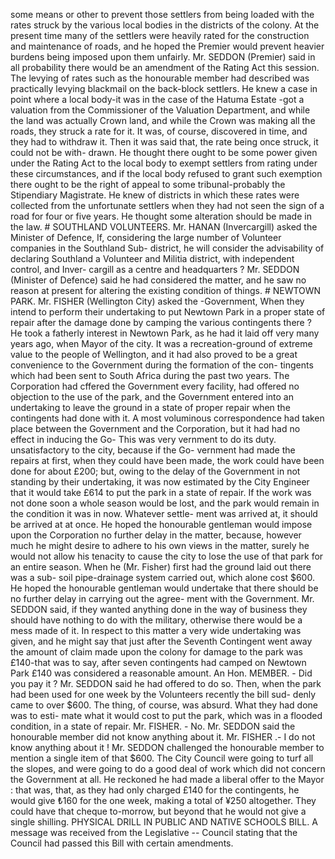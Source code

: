 some means or other to prevent those settlers from being loaded with the rates struck by the various local bodies in the districts of the colony. At the present time many of the settlers were heavily rated for the construction and maintenance of roads, and he hoped the Premier would prevent heavier burdens being imposed upon them unfairly. Mr. SEDDON (Premier) said in all probability there would be an amendment of the Rating Act this session. The levying of rates such as the honourable member had described was practically levying blackmail on the back-block settlers. He knew a case in point where a local body-it was in the case of the Hatuma Estate -got a valuation from the Commissioner of the Valuation Department, and while the land was actually Crown land, and while the Crown was making all the roads, they struck a rate for it. It was, of course, discovered in time, and they had to withdraw it. Then it was said that, the rate being once struck, it could not be with- drawn. He thought there ought to be some power given under the Rating Act to the local body to exempt settlers from rating under these circumstances, and if the local body refused to grant such exemption there ought to be the right of appeal to some tribunal-probably the Stipendiary Magistrate. He knew of districts in which these rates were collected from the unfortunate settlers when they had not seen the sign of a road for four or five years. He thought some alteration should be made in the law. # SOUTHLAND VOLUNTEERS. Mr. HANAN (Invercargill) asked the Minister of Defence, If, considering the large number of Volunteer companies in the Southland Sub- district, he will consider the advisability of declaring Southland a Volunteer and Militia district, with independent control, and Inver- cargill as a centre and headquarters ? Mr. SEDDON (Minister of Defence) said he had considered the matter, and he saw no reason at present for altering the existing condition of things. # NEWTOWN PARK. Mr. FISHER (Wellington City) asked the -Government, When they intend to perform their undertaking to put Newtown Park in a proper state of repair after the damage done by camping the various contingents there ? He took a fatherly interest in Newtown Park, as he had it laid off very many years ago, when Mayor of the city. It was a recreation-ground of extreme value to the people of Wellington, and it had also proved to be a great convenience to the Government during the formation of the con- tingents which had been sent to South Africa during the past two years. The Corporation had cffered the Government every facility, had offered no objection to the use of the park, and the Government entered into an undertaking to leave the ground in a state of proper repair when the contingents had done with it. A most voluminous correspondence had taken place between the Government and the Corporation, but it had had no effect in inducing the Go- This was very vernment to do its duty. unsatisfactory to the city, because if the Go- vernment had made the repairs at first, when they could have been made, the work could have been done for about £200; but, owing to the delay of the Government in not standing by their undertaking, it was now estimated by the City Engineer that it would take £614 to put the park in a state of repair. If the work was not done soon a whole season would be lost, and the park would remain in the condition it was in now. Whatever settle- ment was arrived at, it should be arrived at at once. He hoped the honourable gentleman would impose upon the Corporation no further delay in the matter, because, however much he might desire to adhere to his own views in the matter, surely he would not allow his tenacity to cause the city to lose the use of that park for an entire season. When he (Mr. Fisher) first had the ground laid out there was a sub- soil pipe-drainage system carried out, which alone cost $600. He hoped the honourable gentleman would undertake that there should be no further delay in carrying out the agree- ment with the Government. Mr. SEDDON said, if they wanted anything done in the way of business they should have nothing to do with the military, otherwise there would be a mess made of it. In respect to this matter a very wide undertaking was given, and he might say that just after the Seventh Contingent went away the amount of claim made upon the colony for damage to the park was £140-that was to say, after seven contingents had camped on Newtown Park £140 was considered a reasonable amount. An Hon. MEMBER. - Did you pay it ? Mr. SEDDON said he had offered to do so. Then, when the park had been used for one week by the Volunteers recently the bill sud- denly came to over $600. The thing, of course, was absurd. What they had done was to esti- mate what it would cost to put the park, which was in a flooded condition, in a state of repair. Mr. FISHER. - No. Mr. SEDDON said the honourable member did not know anything about it. Mr. FISHER .- I do not know anything about it ! Mr. SEDDON challenged the honourable member to mention a single item of that $600. The City Council were going to turf all the slopes, and were going to do a good deal of work which did not concern the Government at all. He reckoned he had made a liberal offer to the Mayor : that was, that, as they had only charged £140 for the contingents, he would give ₺160 for the one week, making a total of ¥250 altogether. They could have that cheque to-morrow, but beyond that he would not give a single shilling. PHYSICAL DRILL IN PUBLIC AND NATIVE SCHOOLS BILL. A message was received from the Legislative \-- Council stating that the Council had passed this Bill with certain amendments. 